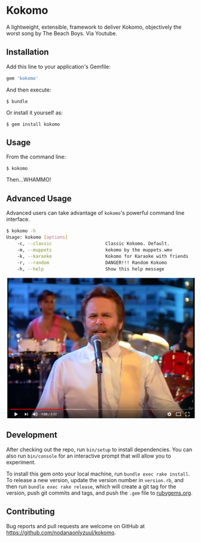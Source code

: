 # Kokomo

A lightweight, extensible, framework to deliver Kokomo, objectively the worst song by The Beach Boys.
Via Youtube.


## Installation

Add this line to your application's Gemfile:

```ruby
gem 'kokomo'
```

And then execute:

    $ bundle

Or install it yourself as:

    $ gem install kokomo

## Usage

From the command line:

```
$ kokomo
```

Then...WHAMMO!

## Advanced Usage
Advanced users can take advantage of `kokomo`'s powerful command line interface.

```sh
$ kokomo -h
Usage: kokomo [options]
    -c, --classic                    Classic Kokomo. Default.
    -m, --muppets                    kokomo by the muppets.wmv
    -k, --karaoke                    Kokomo for Karaoke with friends
    -r, --random                     DANGER!!! Random Kokomo
    -h, --help                       Show this help message
```

![A still from the kokomo video](./resources/kokomo.png)

## Development

After checking out the repo, run `bin/setup` to install dependencies. You can also run `bin/console` for an interactive prompt that will allow you to experiment.

To install this gem onto your local machine, run `bundle exec rake install`. To release a new version, update the version number in `version.rb`, and then run `bundle exec rake release`, which will create a git tag for the version, push git commits and tags, and push the `.gem` file to [rubygems.org](https://rubygems.org).

## Contributing

Bug reports and pull requests are welcome on GitHub at https://github.com/nodanaonlyzuul/kokomo.
